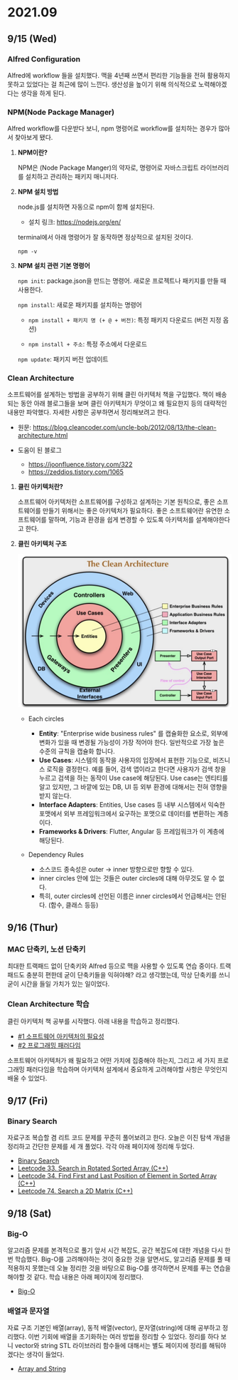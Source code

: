 # 2021.09

## 9/15 (Wed)

### Alfred Configuration

Alfred에 workflow 들을 설치했다. 맥을 4년째 쓰면서 편리한 기능들을 전혀 활용하지 못하고 있었다는 걸 최근에 많이 느낀다. 생산성을 높이기 위해 의식적으로 노력해야겠다는 생각을 하게 된다.

### NPM(Node Package Manager)

Alfred workflow를 다운받다 보니, npm 명령어로 workflow를 설치하는 경우가 많아서 찾아보게 됐다. 

1. **NPM이란?**

    NPM은 (Node Package Manger)의 약자로, 명령어로 자바스크립트 라이브러리를 설치하고 관리하는 패키지 매니저다.   

2. **NPM 설치 방법**

    node.js를 설치하면 자동으로 npm이 함께 설치된다.

    - 설치 링크: https://nodejs.org/en/

    terminal에서 아래 명령어가 잘 동작하면 정상적으로 설치된 것이다.

    ```
    npm -v
    ```

3. **NPM 설치 관련 기본 명령어**

    ```npm init```: package.json을 만드는 명령어. 새로운 프로젝트나 패키지를 만들 때 사용한다.

    ```npm install```: 새로운 패키지를 설치하는 명령어

    - ```npm install + 패키지 명 (+ @ + 버전)```: 특정 패키지 다운로드 (버전 지정 옵션)

    - ```npm install + 주소```: 특정 주소에서 다운로드

    ```npm update```: 패키지 버전 업데이트

### Clean Architecture

소프트웨어를 설계하는 방법을 공부하기 위해 클린 아키텍처 책을 구입했다. 책이 배송되는 동안 아래 블로그들을 보며 클린 아키텍처가 무엇이고 왜 필요한지 등의 대략적인 내용만 파악했다. 자세한 사항은 공부하면서 정리해보려고 한다.

- 원문: 
https://blog.cleancoder.com/uncle-bob/2012/08/13/the-clean-architecture.html   

- 도움이 된 블로그   
    - https://joonfluence.tistory.com/322   
    - https://zeddios.tistory.com/1065   


1. **클린 아키텍처란?**   

    소프트웨어 아키텍처란 소프트웨어를 구성하고 설계하는 기본 원칙으로, 좋은 소프트웨어를 만들기 위해서는 좋은 아키텍처가 필요하다. 좋은 소프트웨어란 유연한 소프트웨어를 말하며, 기능과 환경을 쉽게 변경할 수 있도록 아키텍처를 설계해야한다고 한다.

2. **클린 아키텍처 구조**   
   
    ![](images/2021-09-15-15-50-48.png)
   
    - Each circles   
        - **Entity**: "Enterprise wide business rules" 를 캡슐화한 요소로, 외부에 변화가 있을 때 변경될 가능성이 가장 적어야 한다. 일반적으로 가장 높은 수준의 규칙을 캡슐화 합니다.
        - **Use Cases**: 시스템의 동작을 사용자의 입장에서 표현한 기능으로, 비즈니스 로직을 결정한다. 예를 들어, 검색 앱이라고 한다면 사용자가 검색 창을 누르고 검색을 하는 동작이 Use case에 해당된다. Use case는 엔티티를 알고 있지만, 그 바깥에 있는 DB, UI 등 외부 환경에 대해서는 전혀 영향을 받지 않는다.
        - **Interface Adapters**: Entities, Use cases 등 내부 시스템에서 익숙한 포맷에서 외부 프레임워크에서 요구하는 포맷으로 데이터를 변환하는 계층이다.
        - **Frameworks & Drivers**: Flutter, Angular 등 프레임워크가 이 계층에 해당된다.   
   
    - Dependency Rules
        - 소스코드 종속성은 outer -> inner 방향으로만 향할 수 있다.
        - inner circles 안에 있는 것들은 outer circles에 대해 아무것도 알 수 없다.
        - 특히, outer circles에 선언된 이름은 inner circles에서 언급해서는 안된다. (함수, 클래스 등등)

## 9/16 (Thur)

### MAC 단축키, 노션 단축키

최대한 트랙패드 없이 단축키와 Alfred 등으로 맥을 사용할 수 있도록 연습 중이다. 트랙패드도 충분히 편한데 굳이 단축키들을 익혀야해? 라고 생각했는데, 막상 단축키를 쓰니 굳이 시간을 들일 가치가 있는 일이었다. 

### Clean Architecture 학습

클린 아키텍처 책 공부를 시작했다. 아래 내용을 학습하고 정리했다. 

  * [#1 소프트웨어 아키텍처의 필요성](/Architecture/CleanArchitecture/01_Introduction.md)
  * [#2 프로그래밍 패러다임](/Architecture/CleanArchitecture/02_Programming_Paradigm.md)

소프트웨어 아키텍처가 왜 필요하고 어떤 가치에 집중해야 하는지, 그리고 세 가지 프로그래밍 패러다임을 학습하며 아키텍처 설계에서 중요하게 고려해야할 사항은 무엇인지 배울 수 있었다.

## 9/17 (Fri)

### Binary Search

자료구조 복습할 겸 리트 코드 문제를 꾸준히 풀어보려고 한다. 오늘은 이진 탐색 개념을 정리하고 간단한 문제를 세 개 풀었다. 각각 아래 페이지에 정리해 두었다.

* [Binary Search](/Algorithm/BinarySearch/README.md)
* [Leetcode 33. Search in Rotated Sorted Array (C++)](/Algorithm/BinarySearch/Leet_Medium_Binary_Search_33.md)
* [Leetcode 34. Find First and Last Position of Element in Sorted Array (C++)](/Algorithm/BinarySearch/Leet_Medium_Binary_Search_34.md)
* [Leetcode 74. Search a 2D Matrix (C++)](/Algorithm/BinarySearch/Leet_Medium_Binary_Search_74.md)

## 9/18 (Sat)

### Big-O

알고리즘 문제를 본격적으로 풀기 앞서 시간 복잡도, 공간 복잡도에 대한 개념을 다시 한 번 학습했다. Big-O를 고려해야하는 것이 중요한 것을 알면서도, 알고리즘 문제를 풀 때 적용하지 못했는데 오늘 정리한 것을 바탕으로 Big-O를 생각하면서 문제를 푸는 연습을 해야할 것 같다. 학습 내용은 아래 페이지에 정리했다.

* [Big-O](/Algorithm/BigO.md)

### 배열과 문자열

자료 구조 기본인 배열(array), 동적 배열(vector), 문자열(string)에 대해 공부하고 정리했다. 이번 기회에 배열을 초기화하는 여러 방법을 정리할 수 있었다. 정리를 하다 보니 vector와 string STL 라이브러리 함수들에 대해서는 별도 페이지에 정리를 해둬야겠다는 생각이 들었다.

* [Array and String](/Algorithm/DataStructure/Array_and_String.md)


